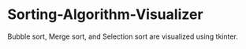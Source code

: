 # Sorting-Algorithm-Visualizer
Bubble sort, Merge sort, and Selection sort are visualized using tkinter. 
